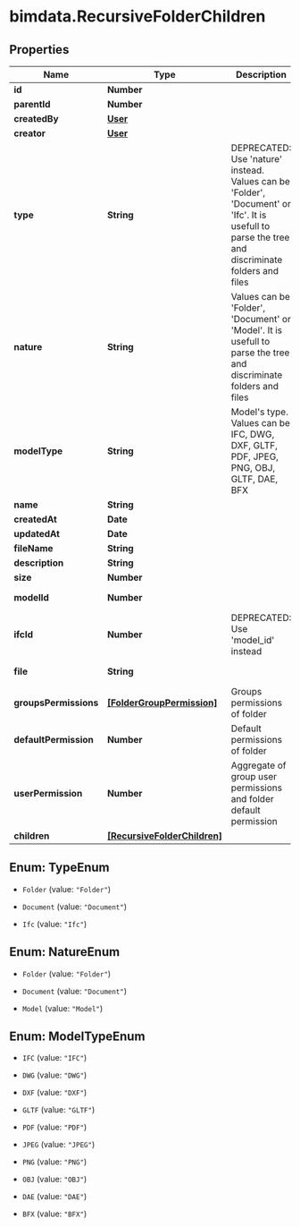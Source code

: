 # bimdata.RecursiveFolderChildren

## Properties

Name | Type | Description | Notes
------------ | ------------- | ------------- | -------------
**id** | **Number** |  | 
**parentId** | **Number** |  | 
**createdBy** | [**User**](User.md) |  | [optional] 
**creator** | [**User**](User.md) |  | [optional] 
**type** | **String** | DEPRECATED: Use &#39;nature&#39; instead. Values can be &#39;Folder&#39;, &#39;Document&#39; or &#39;Ifc&#39;. It is usefull to parse the tree and discriminate folders and files | [optional] [readonly] 
**nature** | **String** | Values can be &#39;Folder&#39;, &#39;Document&#39; or &#39;Model&#39;. It is usefull to parse the tree and discriminate folders and files | [optional] [readonly] 
**modelType** | **String** | Model&#39;s type. Values can be IFC, DWG, DXF, GLTF, PDF, JPEG, PNG, OBJ, GLTF, DAE, BFX | [optional] [readonly] 
**name** | **String** |  | 
**createdAt** | **Date** |  | 
**updatedAt** | **Date** |  | 
**fileName** | **String** |  | [optional] 
**description** | **String** |  | [optional] 
**size** | **Number** |  | [optional] 
**modelId** | **Number** |  | [optional] [readonly] 
**ifcId** | **Number** | DEPRECATED: Use &#39;model_id&#39; instead | [optional] [readonly] 
**file** | **String** |  | [optional] [readonly] 
**groupsPermissions** | [**[FolderGroupPermission]**](FolderGroupPermission.md) | Groups permissions of folder | [optional] [readonly] 
**defaultPermission** | **Number** | Default permissions of folder | [optional] [readonly] 
**userPermission** | **Number** | Aggregate of group user permissions and folder default permission | [optional] [readonly] 
**children** | [**[RecursiveFolderChildren]**](RecursiveFolderChildren.md) |  | [optional] 



## Enum: TypeEnum


* `Folder` (value: `"Folder"`)

* `Document` (value: `"Document"`)

* `Ifc` (value: `"Ifc"`)





## Enum: NatureEnum


* `Folder` (value: `"Folder"`)

* `Document` (value: `"Document"`)

* `Model` (value: `"Model"`)





## Enum: ModelTypeEnum


* `IFC` (value: `"IFC"`)

* `DWG` (value: `"DWG"`)

* `DXF` (value: `"DXF"`)

* `GLTF` (value: `"GLTF"`)

* `PDF` (value: `"PDF"`)

* `JPEG` (value: `"JPEG"`)

* `PNG` (value: `"PNG"`)

* `OBJ` (value: `"OBJ"`)

* `DAE` (value: `"DAE"`)

* `BFX` (value: `"BFX"`)





